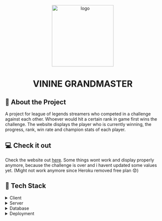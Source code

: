 <div align="center">
  <img src="client/public/favicon.ico" alt="logo" width="200" height="auto" />
  <h1>VININE GRANDMASTER</h1>
</div>

## :star2: About the Project
A project for league of legends streamers who competed in a challenge against each other. Whoever would hit a certain rank in game first wins the challenge. 
The website displays the player who is currently winning, the progress, rank, win rate and champion stats of each player. 
## :computer: Check it out
Check the website out [here](https://vinine-grandmaster.vercel.app/). Some things wont work and display properly anymore, because the challenge is over and i havent updated some values yet. 
(Might not work anymore since Heroku removed free plan 😟)

## :space_invader: Tech Stack
<details>
  <summary>Client</summary>
  <ul>
    <li><a href="https://nextjs.org/">Next.js</a></li>
    <li><a href="https://reactjs.org/">React.js</a></li>
    <li><a href="https://tailwindcss.com/">TailwindCSS</a></li>
    <li><a href="https://daisyui.com/">daisyUI</a></li>
  </ul>
</details>

<details>
  <summary>Server</summary>
  <ul>
    <li><a href="https://expressjs.com/">Express.js</a></li>
  </ul>
</details>

<details>
<summary>Database</summary>
  <ul>
    <li><a href="https://www.postgresql.org/">PostgreSQL</a></li>
  </ul>
</details>

<details>
<summary>Deployment</summary>
  <ul>
    <li><a href="https://www.postgresql.org/">Vercel</a> for Frontend</li>
    <li><a href="https://www.postgresql.org/">Heroku</a> for Backend/DB</li>
  </ul>
</details>

